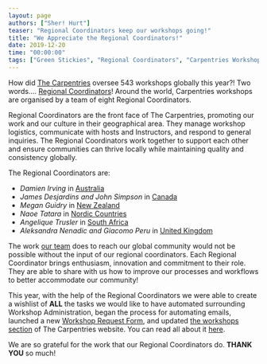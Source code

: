 ```yaml
---
layout: page
authors: ["Sher! Hurt"]
teaser: "Regional Coordinators keep our workshops going!"
title: "We Appreciate the Regional Coordinators!"
date: 2019-12-20
time: "00:00:00"
tags: ["Green Stickies", "Regional Coordinators", "Carpentries Workshops"]
---
```


How did [The Carpentries](https://carpentries.org) oversee 543 workshops globally this year?! Two words…. [Regional Coordinators](https://carpentries.org/regionalcoordinators/)! Around the world, Carpentries workshops are organised by a team of eight Regional Coordinators.

Regional Coordinators are the front face of The Carpentries, promoting our work and our culture in their geographical area. They manage workshop logistics, communicate with hosts and Instructors, and respond to general inquiries. The Regional Coordinators work together to support each other and ensure communities can thrive locally while maintaining quality and consistency globally.

The Regional Coordinators are:
- *Damien Irving* in [Australia](https://carpentries.org/regions_au/)
- *James Desjardins and John Simpson* in [Canada](https://carpentries.org/regions_ca/)
- *Megan Guidry* in [New Zealand](https://carpentries.org/regions_nz/)
- *Naoe Tatara* in [Nordic Countries](https://carpentries.org/regions_nordic/)
- *Angelique Trusler* in [South Africa](https://carpentries.org/regions_za/)
- *Aleksandra Nenadic and Giacomo Peru* in [United Kingdom](https://carpentries.org/regions_uk/)

The work [our team](https://carpentries.org/team/) does to reach our global community would not be possible without the input of our regional coordinators. Each Regional Coordinator brings enthusiasm, innovation and commitment to their role. They are able to share with us how to improve our processes and workflows to better accommodate our community!

This year, with the help of the Regional Coordinators we were able to create a wishlist of **ALL** the tasks we would like to have automated surrounding Workshop Administration, began the process for automating emails, launched a new [Workshop Request Form](https://amy.carpentries.org/forms/workshop/), and updated [the workshops section](https://carpentries.org/workshops/) of The Carpentries website. You can read all about it [here](https://carpentries.org/blog/2019/09/Workshop-request-forms-and-more/).

We are so grateful for the work that our Regional Coordinators do. **THANK YOU** so much!

